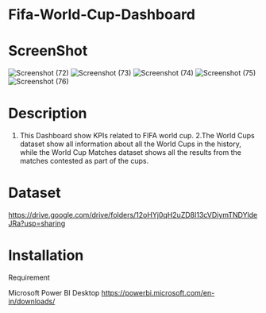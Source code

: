 # Fifa-World-Cup-Dashboard
# ScreenShot
![Screenshot (72)](https://user-images.githubusercontent.com/119953976/205961903-be616119-2b4a-4e1b-bd48-707edf83976f.png)
![Screenshot (73)](https://user-images.githubusercontent.com/119953976/205961950-eaaf2dac-53a8-4ecd-9514-9fc236256f26.png)
![Screenshot (74)](https://user-images.githubusercontent.com/119953976/205961995-507e1e15-e674-4526-8f5b-044d8ac865f8.png)
![Screenshot (75)](https://user-images.githubusercontent.com/119953976/205962022-567a1dfb-1924-4221-9828-324d02cb2ca4.png)
![Screenshot (76)](https://user-images.githubusercontent.com/119953976/205962032-35d1ae0a-f01a-4b25-ad26-792f387cd7ba.png)

# Description
1. This Dashboard show KPIs related to FIFA world cup.
2.The World Cups dataset show all information about all the World Cups in the history,
while the World Cup Matches dataset shows all the results from the matches contested
as part of the cups.

# Dataset
https://drive.google.com/drive/folders/12oHYj0qH2uZD8I13cVDiymTNDYldeJRa?usp=sharing

# Installation
  Requirement  
  
Microsoft Power BI Desktop
https://powerbi.microsoft.com/en-in/downloads/


